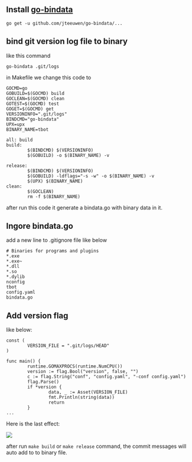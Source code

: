 ## Install [go-bindata](github.com/jteeuwen/go-bindata)
```
go get -u github.com/jteeuwen/go-bindata/...
```

## bind git version log file to binary
like this command 
```
go-bindata .git/logs
```
in Makefile we change this code to 
```
GOCMD=go
GOBUILD=$(GOCMD) build
GOCLEAN=$(GOCMD) clean
GOTEST=$(GOCMD) test
GOGET=$(GOCMD) get
VERSIONINFO=".git/logs"
BINDCMD="go-bindata"
UPX=upx
BINARY_NAME=tbot

all: build
build:
        $(BINDCMD) $(VERSIONINFO)
        $(GOBUILD) -o $(BINARY_NAME) -v

release:
        $(BINDCMD) $(VERSIONINFO)
        $(GOBUILD) -ldflags="-s -w" -o $(BINARY_NAME) -v
        $(UPX) $(BINARY_NAME)
clean:
        $(GOCLEAN)
        rm -f $(BINARY_NAME)
```
after run this code it generate a bindata.go with binary data in it.

## Ingore bindata.go
add a new line to .gitignore file like below
```
# Binaries for programs and plugins
*.exe
*.exe~
*.dll
*.so
*.dylib
nconfig
tbot
config.yaml
bindata.go
```

## Add version flag
like below:
```
const (
        VERSION_FILE = ".git/logs/HEAD"
)

func main() {
        runtime.GOMAXPROCS(runtime.NumCPU())
        version := flag.Bool("version", false, "")
        c := flag.String("conf", "config.yaml", "-conf config.yaml")
        flag.Parse()
        if *version {
                data, _ := Asset(VERSION_FILE)
                fmt.Println(string(data))
                return
        }
...
```
Here is the last effect:

![](https://ipfs.ee/ipfs/QmUR8TAcMvR5Jzws3VTm5dSCGzFMMuTS8B6dRoza4WctFh/2735624c-7ec4-423f-aa3b-4eac1d7f8fc1.png)

after run ```make build``` or ```make release``` command, the commit messages will auto add to to binary file.

